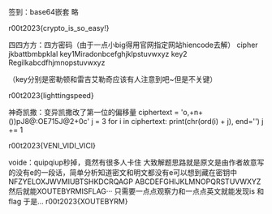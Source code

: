 签到：base64嵌套
略

r00t2023{crypto_is_so_easy!}

四四方方：四方密码（由于一点小big得用官网指定网站hiencode去解）
cipher jkbattbmbpklal
key1Miradonbcefghjklpstuvwxyz
key2 Regilkabcdfhjmnopstuvwxyz

（key分别是密勒顿和雷吉艾勒奇应该有人注意到吧~但是不关键）

r00t2023{lighttingspeed}

神奇凯撒：变异凯撒改了第一位的偏移量
ciphertext = 'o,+n+())pJ8@:OE715J@2+0c'
j = 3
for i in ciphertext:
    print(chr(ord(i) + j), end='')
    j += 1

r00t2023{VENI_VIDI_VICI}

voide：quipqiup秒掉，竟然有很多人卡住
大致解题思路就是原文是由作者故意写的没有e的一段话，简单分析知道密文和明文都没有e可以想到藏在密钥中
NFZYELOXJWVMIUBTSHKDCRQAGP
ABCDEFGHIJKLMNOPQRSTUVWXYZ
然后就能XOUTEBYRMISFLAG··· 只需要一点点观察力和一点点英文就能发现is 和 flag
于是...
r00t2023{XOUTEBYRM}

